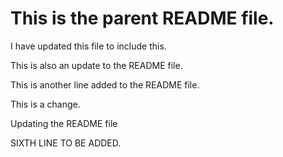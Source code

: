 # This is the parent README file.
I have updated this file to include this.

This is also an update to the README file.

This is another line added to the README file.

This is a change.

Updating the README file

SIXTH LINE TO BE ADDED.

